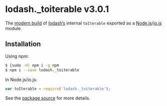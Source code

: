 # lodash._toiterable v3.0.1

The [modern build](https://github.com/lodash/lodash/wiki/Build-Differences) of [lodash’s](https://lodash.com/) internal `toIterable` exported as a [Node.js](http://nodejs.org/)/[io.js](https://iojs.org/) module.

## Installation

Using npm:

```bash
$ {sudo -H} npm i -g npm
$ npm i --save lodash._toiterable
```

In Node.js/io.js:

```js
var toIterable = require('lodash._toiterable');
```

See the [package source](https://github.com/lodash/lodash/blob/3.0.1-npm-packages/lodash._toiterable) for more details.
